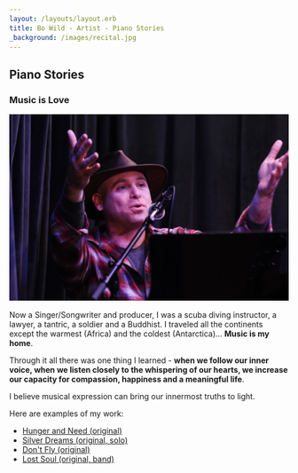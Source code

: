 ```yaml
---
layout: /layouts/layout.erb
title: Bo Wild - Artist - Piano Stories
_background: /images/recital.jpg
---
```

## Piano Stories

### Music is Love
![banner3_big:Bo Wild](/images/welcome_back.jpg#banner3_big)

Now a Singer/Songwriter and producer, I was a scuba diving instructor, a lawyer, a tantric, a soldier and a Buddhist. I traveled all the continents except the warmest (Africa) and the coldest (Antarctica)... **Music is my home**.

Through it all there was one thing I learned - **when we follow our inner voice, when we listen closely to the whispering of our hearts, we increase our capacity for compassion, happiness and a meaningful life**.

I believe musical expression can bring our innermost truths to light.

Here are examples of my work:

*  [Hunger and Need (original)](/media/hunger_and_need.m4a "play: Hunger and Need")
*  [Silver Dreams (original, solo)](/media/silver_dreams.m4a "play: Silver Dreams")
*  [Don't Fly (original)](/media/dont_fly.m4a "play: Don't Fly")
*  [Lost Soul (original, band)](/media/lost_soul.m4a "play: Lost Soul")
